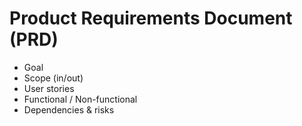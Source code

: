 # Product Requirements Document (PRD)
- Goal
- Scope (in/out)
- User stories
- Functional / Non-functional
- Dependencies & risks
